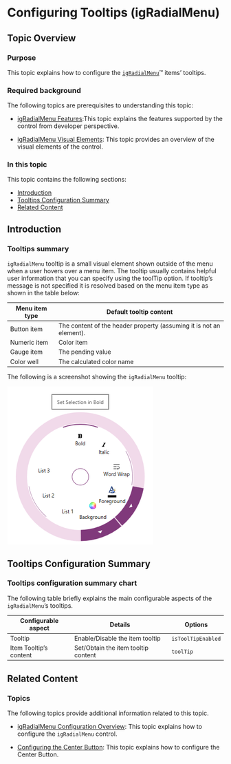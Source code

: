 ﻿<!--
|metadata|
{
    "fileName": "igradialmenu-configuring-tooltips",
    "controlName": "igRadialMenu",
    "tags": ["How Do I"]
}
|metadata|
-->

# Configuring Tooltips (igRadialMenu)

## Topic Overview
### Purpose

This topic explains how to configure the [`igRadialMenu`](%%jQueryApiUrl%%/ui.igRadialMenu#options)™ items’ tooltips.

### Required background

The following topics are prerequisites to understanding this topic:

- [igRadialMenu Features](igRadialMenu-Features.html):This topic explains the features supported by the control from developer perspective.

- [igRadialMenu Visual Elements](igRadialMenu-Visual-Elements.html): This topic provides an overview of the visual elements of the control.

### In this topic

This topic contains the following sections:

-   [Introduction](#introduction)
-   [Tooltips Configuration Summary](#configuration)
-   [Related Content](#related-content)


## <a id="introduction"></a>Introduction
### Tooltips summary

`igRadialMenu` tooltip is a small visual element shown outside of the menu when a user hovers over a menu item. The tooltip usually contains helpful user information that you can specify using the toolTip option. If tooltip’s message is not specified it is resolved based on the menu item type as shown in the table below:

Menu item type | Default tooltip content
---|---
Button item|The content of the header property (assuming it is not an element).
Numeric item|Color item
Gauge item|The pending value
Color well|The calculated color name


The following is a screenshot showing the `igRadialMenu` tooltip:

![](images/igRadialMenu_12.png)

## <a id="configuration"></a>Tooltips Configuration Summary
### Tooltips configuration summary chart

The following table briefly explains the main configurable aspects of the `igRadialMenu`’s tooltips.

Configurable aspect| Details |Options
---|---|---
Tooltip|Enable/Disable the item tooltip|`isToolTipEnabled`
Item Tooltip’s content|Set/Obtain the item tooltip content|`toolTip`


## <a id="related-content"></a>Related Content
### Topics

The following topics provide additional information related to this topic.

- [igRadialMenu Configuration Overview](igRadialMenu-Configuration-Overview.html): This topic explains how to configure the `igRadialMenu` control.

- [Configuring the Center Button](igRadialMenu-Configuring-Center-Button.html): This topic explains how to configure the Center Button.





 

 


